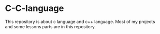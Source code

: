 # C-C-language
This repository is about c language and c++ language. Most of my projects and some lessons parts are in this repository.
